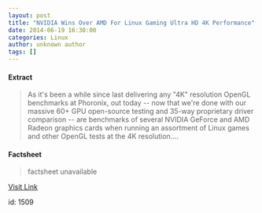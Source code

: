 ```yaml
---
layout: post
title: "NVIDIA Wins Over AMD For Linux Gaming Ultra HD 4K Performance"
date: 2014-06-19 16:30:00
categories: Linux
author: unknown author
tags: []
---
```



#### Extract
>As it's been a while since last delivering any "4K" resolution OpenGL benchmarks at Phoronix, out today -- now that we're done with our massive 60+ GPU open-source testing and 35-way proprietary driver comparison -- are benchmarks of several NVIDIA GeForce and AMD Radeon graphics cards when running an assortment of Linux games and other OpenGL tests at the 4K resolution....

#### Factsheet
>factsheet unavailable

[Visit Link](http://www.phoronix.com/vr.php?view=20577)

id:    1509
